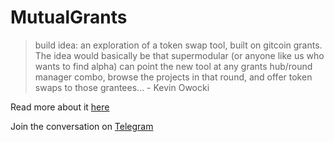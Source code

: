# MutualGrants

> build idea: an exploration of a token swap tool, built on gitcoin grants.
> The idea would basically be that supermodular (or anyone like us who wants to find alpha) can point the new tool at any grants hub/round manager combo, browse the projects in that round, and offer token swaps to those grantees... - Kevin Owocki

Read more about it [here](https://community.supermodular.xyz/t/token-swap-tool-on-grants-stack/261)

Join the conversation on [Telegram](https://t.me/+jzGEgcuDb2E3MTQx)
